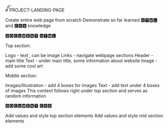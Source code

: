 #̿͆͝  PROJECT-LANDING-PAGE

Create entire web page from scratch 
Demonstrate so far learned 🅷🆃🅼🅻 and 🅲🆂🆂 knowledge

🅳🅾🅲🆄🅼🅴🅽🆃 🅷🆃🅼🅻

Top section: 

Logo - text , can be image
Links - navigate webpage sections
Header - main title
Text - under main title, some information about website
Image - add some cool art

Middle section:

Images/Illustration - add 4 boxes for images
Text - add text under 4 boxes of images
This content follows right under top section and serves as random information



🅳🅾🅲🆄🅼🅴🅽🆃 🅲🆂🆂

Add values and style top section elements
Add values and style mid section elements